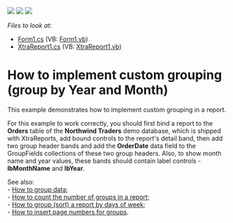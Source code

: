 <!-- default badges list -->
![](https://img.shields.io/endpoint?url=https://codecentral.devexpress.com/api/v1/VersionRange/128601318/12.2.4%2B)
[![](https://img.shields.io/badge/Open_in_DevExpress_Support_Center-FF7200?style=flat-square&logo=DevExpress&logoColor=white)](https://supportcenter.devexpress.com/ticket/details/E787)
[![](https://img.shields.io/badge/📖_How_to_use_DevExpress_Examples-e9f6fc?style=flat-square)](https://docs.devexpress.com/GeneralInformation/403183)
<!-- default badges end -->
<!-- default file list -->
*Files to look at*:

* [Form1.cs](./CS/Form1.cs) (VB: [Form1.vb](./VB/Form1.vb))
* [XtraReport1.cs](./CS/XtraReport1.cs) (VB: [XtraReport1.vb](./VB/XtraReport1.vb))
<!-- default file list end -->
# How to implement custom grouping (group by Year and Month)


<p>This example demonstrates how to implement custom grouping in a report.</p><p>For this example to work correctly, you should first bind a report to the <strong>Orders</strong> table of the <strong>Northwind Traders</strong> demo database, which is shipped with XtraReports, add bound controls to the report's detail band, then add two group header bands and add the <strong>OrderDate</strong> data field to the GroupFields collections of these two group headers. Also, to show month name and year values, these bands should contain label controls -<strong>lbMonthName</strong> and <strong>lbYear</strong>.</p><p>See also:<br />
- <a href="https://www.devexpress.com/Support/Center/p/E1650">How to group data</a>;<br />
- <a href="https://www.devexpress.com/Support/Center/p/E1282">How to count the number of groups in a report</a>;<br />
- <a href="https://www.devexpress.com/Support/Center/p/E1290">How to group (sort) a report by days of week</a>;<br />
- <a href="https://www.devexpress.com/Support/Center/p/E810">How to insert page numbers for groups</a>.</p>

<br/>


